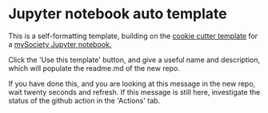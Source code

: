 # Jupyter notebook auto template

This is a self-formatting template, building on the [cookie cutter template](https://github.com/mysociety/cookie_notebook) for a [mySociety Jupyter notebook.](https://github.com/mysociety/template_notebook)

Click the 'Use this template' button, and give a useful name and description, which will populate the readme.md of the new repo. 

If you have done this, and you are looking at this message in the new repo, wait twenty seconds and refresh. If this message is still here, investigate the status of the github action in the 'Actions' tab.
